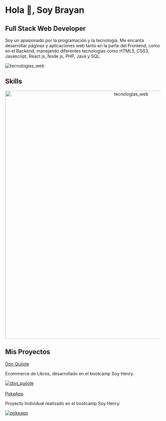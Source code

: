 <h1>Hola 👋, Soy Brayan</h1>
<h2>Full Stack Web Developer</h2>
<p>Soy un apasionado por la programación y la tecnología. Me encanta desarrollar páginas y aplicaciones web tanto en la parte del Frontend, como en el Backend; manejando diferentes tecnologías como HTML5, CSS3, Javascript, React js, Node js, PHP, Java y SQL.</p>
<img src="https://ximhai.com/img/programando.gif" alt="tecnologias_web" />
<h2>Skills</h2>
<p style="text-align:center;">
  <img src="https://brayanqrweb.000webhostapp.com/img/tecnologiasgit.png" alt="tecnologias_web" width="800px" />
  </p>
  <h2>Mis Proyectos</h2>
  <a href="https://don-quijote.vercel.app/" target="_blank">Don Quijote</a>
  <p>Ecommerce de Libros, desarrollado en el bootcamp Soy Henry. </p>
  <a href="https://don-quijote.vercel.app/" target="_blank">
  <img src="https://brayanqrweb.000webhostapp.com/img/donquijote.jpg" alt="don_quijote"/>
  </a>
  <br><br>
  <a href="https://pokemon-dusky-ten.vercel.app/" target="_blank">PokeApp</a>
  <p>Proyecto Individual realizado en el bootcamp Soy Henry.</p>
  <a href="https://pokemon-2023.vercel.app/" target="_blank">
  <img src="https://brayanqrweb.000webhostapp.com/img/pokemon.jpg" alt="pokeapp"/>
  </a>
<!--
**braalexdeveloper/braalexdeveloper** is a ✨ _special_ ✨ repository because its `README.md` (this file) appears on your GitHub profile.

Here are some ideas to get you started:

- 🔭 I’m currently working on ...
- 🌱 I’m currently learning ...
- 👯 I’m looking to collaborate on ...
- 🤔 I’m looking for help with ...
- 💬 Ask me about ...
- 📫 How to reach me: ...
- 😄 Pronouns: ...
- ⚡ Fun fact: ...
-->
